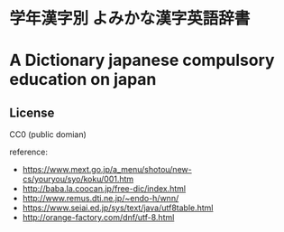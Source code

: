 # 学年漢字別 よみかな漢字英語辞書
# A Dictionary japanese compulsory education on japan

## License
CC0 (public domian)

reference:
- https://www.mext.go.jp/a_menu/shotou/new-cs/youryou/syo/koku/001.htm
- http://baba.la.coocan.jp/free-dic/index.html
- http://www.remus.dti.ne.jp/~endo-h/wnn/
- https://www.seiai.ed.jp/sys/text/java/utf8table.html
- http://orange-factory.com/dnf/utf-8.html

